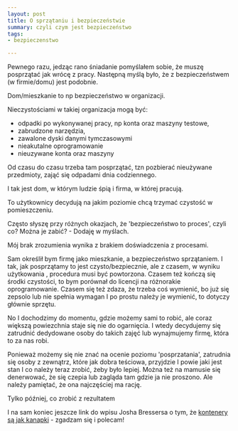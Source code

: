 ```yaml
---
layout: post
title: O sprzątaniu i bezpieczeństwie
summary: czyli czym jest bezpieczeństwo
tags:
- bezpieczenstwo

---
```


Pewnego razu, jedząc rano śniadanie pomyślałem sobie, że muszę posprzątać jak wrócę z pracy. Następną myślą było, że z bezpieczeństwem (w firmie/domu) jest podobnie.

Dom/mieszkanie to np bezpieczeństwo w organizacji. 

Nieczystościami w takiej organizacja mogą być:
- odpadki po wykonywanej pracy, np konta oraz maszyny testowe,
- zabrudzone narzędzia, 
- zawalone dyski danymi tymczasowymi
- nieakutalne oprogramowanie
- nieuzywane konta oraz maszyny

Od czasu do czasu trzeba tam posprzątać, tzn pozbierać nieużywane przedmioty, zająć się odpadami dnia codziennego. 

I tak jest dom, w którym ludzie śpią i firma, w której pracują. 



To użytkownicy decydują na jakim poziomie chcą trzymać czystość w pomieszczeniu.

Często słyszę przy różnych okazjach, że 'bezpieczeństwo to proces', czyli co? Można je zabić? - Dodaję w myślach. 

Mój brak zrozumienia wynika z brakiem doświadczenia z procesami. 

Sam określił bym firmę jako mieszkanie, a bezpieczeństwo sprzątaniem. I tak, jak posprzątamy to jest czysto/bezpiecznie, ale z czasem, w wyniku użytkowania , procedura musi być powtorzona. Czasem też kończą się środki czystości, to bym porównał do licencji na różnorakie oprogramowanie. Czasem się też zdaza, że trzeba coś wymienić, bo już się zepsolo lub nie spełnia wymagan I po prostu należy je wymienić, to dotyczy głównie sprzętu. 

No I dochodzimy do momentu, gdzie możemy sami to robić, ale coraz większą powiezchnia staje się nie do ogarnięcia. I wtedy decydujemy się zatrudnić dedydowane osoby do takich zajęć lub wynajmujemy firmę, która to za nas robi. 

Ponieważ możemy się nie znać na ocenie poziomu 'posprzatania', zatrudnia się osoby z zewnątrz, które jak dobra teściowa, przyjdzie I powie jaki jest stan I co należy teraz zrobić, żeby było lepiej. Można też na mamusie się denerwować, że się czepia lub zagląda tam gdzie ja nie proszono. Ale należy pamiętać, że ona najczęściej ma rację. 

Tylko później, co zrobić z rezultatem


I na sam koniec jeszcze link do wpisu Josha Bressersa o tym, że [kontenery są jak kanapki](http://sobersecurity.blogspot.com/2016/03/containers-are-like-sandwiches.html) - zgadzam się i polecam!
